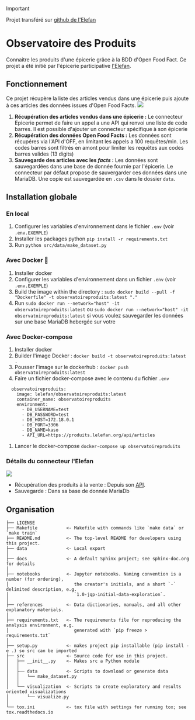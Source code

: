 
> [!IMPORTANT]
> Projet transféré sur [github de l'Elefan](https://github.com/elefan-grenoble/observatoire_produits)

Observatoire des Produits
==============================

Connaitre les produits d'une épicerie grâce à la BDD d'Open Food Fact. Ce projet a été initié par l'épicerie participative [l'Elefan](https://lelefan.org/).

## Fonctionnement

Ce projet récupère la liste des articles vendus dans une épicerie puis ajoute à ces articles des données issues d'Open Food Facts.
![](https://static.openfoodfacts.org/images/logos/off-logo-horizontal-light.svg)

1. **Récupération des articles vendus dans une épicerie :** Le connecteur Epicerie permet de faire un appel a une API qui renvoi une liste de code barres. Il est possible d'ajouter un connecteur spécifique à son épicerie
1. **Récupération des données Open Food Facts :** Les données sont récupéres via l'API d'OFF, en limitant les appels a 100 requêtes/min. Les codes barres sont filtrés en amont pour limiter les requêtes aux codes barres valides (13 digits)
1. **Sauvegarde des articles avec les *facts* :** Les données sont sauvegardées dans une base de donnée fournie par l'épicerie. Le connecteur par défaut propose de sauvergarder ces données dans une MariaDB. Une copie est sauvegardée en `.csv` dans le dossier `data`.

## Installation globale

### En local

1. Configurer les variables d'environnement dans le fichier `.env` (voir `.env.EXEMPLE`)
1. Installer les packages python `pip install -r requirements.txt`
1. Run `python src/data/make_dataset.py`

### Avec Docker 🐳

1. Installer docker
1. Configurer les variables d'environnement dans un fichier `.env` (voir `.env.EXEMPLE`)
1. Build the image within the directory : `sudo docker build --pull -f "Dockerfile" -t observatoireproduits:latest "."`
1. Run `sudo docker run --network="host" -it observatoireproduits:latest` ou `sudo docker run --network="host" -it observatoireproduits:latest` si vous voulez sauvegarder les données sur une base MariaDB hebergée sur votre

### Avec Docker-compose

1. Installer docker
1. Builder l'image Docker : `docker build -t observatoireproduits:latest .`
1. Pousser l'image sur le dockerhub : `docker push observatoireproduits:latest`
1. Faire un fichier docker-compose avec le contenu du fichier `.env`

```
  observatoireproduits:
    image: lelefan/observatoireproduits:latest
    container_name: observatoireproduits
    environment:
      - DB_USERNAME=test
      - DB_PASSWORD=test
      - DB_HOST=172.18.0.1
      - DB_PORT=3306
      - DB_NAME=kaso
      - API_URL=https://produits.lelefan.org/api/articles
```
1. Lancer le docker-compose `docker-compose up observatoireproduits`

### Détails du connecteur l'Elefan
![](https://lelefan.org/wp-content/uploads/2021/02/Lelefan-Logo-long-72@2x.png)

* Récupération des produits à la vente : Depuis son [API](https://produits.lelefan.org/api/).
* Sauvegarde : Dans sa base de donnée MariaDb


Organisation
------------

    ├── LICENSE
    ├── Makefile           <- Makefile with commands like `make data` or `make train`
    ├── README.md          <- The top-level README for developers using this project.
    ├── data               <- Local export
    │
    ├── docs               <- A default Sphinx project; see sphinx-doc.org for details
    │
    ├── notebooks          <- Jupyter notebooks. Naming convention is a number (for ordering),
    │                         the creator's initials, and a short `-` delimited description, e.g.
    │                         `1.0-jqp-initial-data-exploration`.
    │
    ├── references         <- Data dictionaries, manuals, and all other explanatory materials.
    │
    ├── requirements.txt   <- The requirements file for reproducing the analysis environment, e.g.
    │                         generated with `pip freeze > requirements.txt`
    │
    ├── setup.py           <- makes project pip installable (pip install -e .) so src can be imported
    ├── src                <- Source code for use in this project.
    │   ├── __init__.py    <- Makes src a Python module
    │   │
    │   ├── data           <- Scripts to download or generate data
    │   │   └── make_dataset.py
    │   │
    │   └── visualization  <- Scripts to create exploratory and results oriented visualizations
    │       └── visualize.py
    │
    └── tox.ini            <- tox file with settings for running tox; see tox.readthedocs.io

